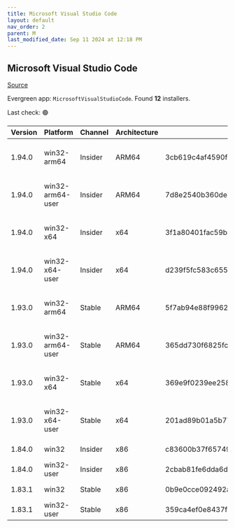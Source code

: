 ```yaml
---
title: Microsoft Visual Studio Code
layout: default
nav_order: 2
parent: M
last_modified_date: Sep 11 2024 at 12:18 PM
---
```


## Microsoft Visual Studio Code

[Source](https://code.visualstudio.com)

Evergreen app: `MicrosoftVisualStudioCode`. Found **12** installers.

Last check: 🟢

| Version | Platform         | Channel | Architecture | Sha256                                                           | URI                                                                                                                                                                                                                                                                                                            |
| ------- | ---------------- | ------- | ------------ | ---------------------------------------------------------------- | -------------------------------------------------------------------------------------------------------------------------------------------------------------------------------------------------------------------------------------------------------------------------------------------------------------- |
| 1.94.0  | win32-arm64      | Insider | ARM64        | 3cb619c4af4590fe154f632dc7d04d84788f2c80b118e79bccaf14e3bbf6aee8 | [https://vscode.download.prss.microsoft.com/dbazure/download/insider/6e9d8a281003211220a6732ec538a28c483ff78b/VSCodeSetup-arm64-1.94.0-insider.exe](https://vscode.download.prss.microsoft.com/dbazure/download/insider/6e9d8a281003211220a6732ec538a28c483ff78b/VSCodeSetup-arm64-1.94.0-insider.exe)         |
| 1.94.0  | win32-arm64-user | Insider | ARM64        | 7d8e2540b360debdf7f5b70a484c4944c5bd6ea77805402b043e9762a47266b3 | [https://vscode.download.prss.microsoft.com/dbazure/download/insider/6e9d8a281003211220a6732ec538a28c483ff78b/VSCodeUserSetup-arm64-1.94.0-insider.exe](https://vscode.download.prss.microsoft.com/dbazure/download/insider/6e9d8a281003211220a6732ec538a28c483ff78b/VSCodeUserSetup-arm64-1.94.0-insider.exe) |
| 1.94.0  | win32-x64        | Insider | x64          | 3f1a80401fac59b644bb561ad15f776b28228781cf55420de0ba1c1c2e9464c9 | [https://vscode.download.prss.microsoft.com/dbazure/download/insider/6e9d8a281003211220a6732ec538a28c483ff78b/VSCodeSetup-x64-1.94.0-insider.exe](https://vscode.download.prss.microsoft.com/dbazure/download/insider/6e9d8a281003211220a6732ec538a28c483ff78b/VSCodeSetup-x64-1.94.0-insider.exe)             |
| 1.94.0  | win32-x64-user   | Insider | x64          | d239f5fc583c655985826519e340ba3b91ad29c5990e7ea3d80292622cf208cf | [https://vscode.download.prss.microsoft.com/dbazure/download/insider/6e9d8a281003211220a6732ec538a28c483ff78b/VSCodeUserSetup-x64-1.94.0-insider.exe](https://vscode.download.prss.microsoft.com/dbazure/download/insider/6e9d8a281003211220a6732ec538a28c483ff78b/VSCodeUserSetup-x64-1.94.0-insider.exe)     |
| 1.93.0  | win32-arm64      | Stable  | ARM64        | 5f7ab94e88f99620b3806b1365c1636bceb76346766de6fd70643902dc7f4353 | [https://vscode.download.prss.microsoft.com/dbazure/download/stable/4849ca9bdf9666755eb463db297b69e5385090e3/VSCodeSetup-arm64-1.93.0.exe](https://vscode.download.prss.microsoft.com/dbazure/download/stable/4849ca9bdf9666755eb463db297b69e5385090e3/VSCodeSetup-arm64-1.93.0.exe)                           |
| 1.93.0  | win32-arm64-user | Stable  | ARM64        | 365dd730f6825fc047d6616dc0f1808349aa573dacbfb9e28455aee40b79466e | [https://vscode.download.prss.microsoft.com/dbazure/download/stable/4849ca9bdf9666755eb463db297b69e5385090e3/VSCodeUserSetup-arm64-1.93.0.exe](https://vscode.download.prss.microsoft.com/dbazure/download/stable/4849ca9bdf9666755eb463db297b69e5385090e3/VSCodeUserSetup-arm64-1.93.0.exe)                   |
| 1.93.0  | win32-x64        | Stable  | x64          | 369e9f0239ee25878c030c4e8afaf3b1b8684aef236ceb7a92cb7221eec86c4b | [https://vscode.download.prss.microsoft.com/dbazure/download/stable/4849ca9bdf9666755eb463db297b69e5385090e3/VSCodeSetup-x64-1.93.0.exe](https://vscode.download.prss.microsoft.com/dbazure/download/stable/4849ca9bdf9666755eb463db297b69e5385090e3/VSCodeSetup-x64-1.93.0.exe)                               |
| 1.93.0  | win32-x64-user   | Stable  | x64          | 201ad89b01a5b779681d3a2eabf678a2b37a1e11c51b20d0a04919605d3afc3b | [https://vscode.download.prss.microsoft.com/dbazure/download/stable/4849ca9bdf9666755eb463db297b69e5385090e3/VSCodeUserSetup-x64-1.93.0.exe](https://vscode.download.prss.microsoft.com/dbazure/download/stable/4849ca9bdf9666755eb463db297b69e5385090e3/VSCodeUserSetup-x64-1.93.0.exe)                       |
| 1.84.0  | win32            | Insider | x86          | c83600b37f65749ea9e16496847bbfd967dece2472cee7d8011ae719e2633c18 | [https://az764295.vo.msecnd.net/insider/0c36b92c82064882a228487040187cfc13669c0f/VSCodeSetup-ia32-1.84.0-insider.exe](https://az764295.vo.msecnd.net/insider/0c36b92c82064882a228487040187cfc13669c0f/VSCodeSetup-ia32-1.84.0-insider.exe)                                                                     |
| 1.84.0  | win32-user       | Insider | x86          | 2cbab81fe6dda6dfb07751707107db95ba7afa0a6ada65a1df78a04eef0aadf5 | [https://az764295.vo.msecnd.net/insider/0c36b92c82064882a228487040187cfc13669c0f/VSCodeUserSetup-ia32-1.84.0-insider.exe](https://az764295.vo.msecnd.net/insider/0c36b92c82064882a228487040187cfc13669c0f/VSCodeUserSetup-ia32-1.84.0-insider.exe)                                                             |
| 1.83.1  | win32            | Stable  | x86          | 0b9e0cce092492a88cdaf12048e3630290944b051f3194c5ca3d6b7012f05e7f | [https://az764295.vo.msecnd.net/stable/a6606b6ca720bca780c2d3c9d4cc3966ff2eca12/VSCodeSetup-ia32-1.83.1.exe](https://az764295.vo.msecnd.net/stable/a6606b6ca720bca780c2d3c9d4cc3966ff2eca12/VSCodeSetup-ia32-1.83.1.exe)                                                                                       |
| 1.83.1  | win32-user       | Stable  | x86          | 359ca4ef0e8437f7e5183a97a9d79834463a3df88bb10c82c48cc2bd53b8a7e5 | [https://az764295.vo.msecnd.net/stable/a6606b6ca720bca780c2d3c9d4cc3966ff2eca12/VSCodeUserSetup-ia32-1.83.1.exe](https://az764295.vo.msecnd.net/stable/a6606b6ca720bca780c2d3c9d4cc3966ff2eca12/VSCodeUserSetup-ia32-1.83.1.exe)                                                                               |

